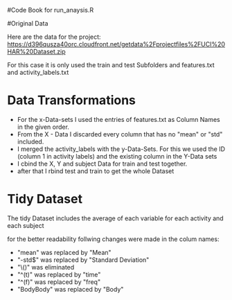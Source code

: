 #Code Book for run_anaysis.R

#Original Data

Here are the data for the project:
https://d396qusza40orc.cloudfront.net/getdata%2Fprojectfiles%2FUCI%20HAR%20Dataset.zip 

For this case it is only used the train and test Subfolders and features.txt and activity_labels.txt

# Data Transformations

- For the x-Data-sets I used the entries of features.txt as Column Names in the given order.
- From the X - Data I discarded every column that has no "mean" or "std" included.
- I merged the activity_labels with the y-Data-Sets. For this we used the ID (column 1 in activity labels) and the existing column in the Y-Data sets
- I cbind the X, Y and subject Data for train and test together. 
- after that I rbind test and train to get the whole Dataset

# Tidy Dataset

The tidy Dataset includes the average of each variable for each activity and each subject

for the better readability follwing changes were made in the colum names:
- "mean" was replaced by "Mean"
- "-std$" was replaced by "Standard Deviation"
- "\\()" was eliminated
- "^(t)" was replaced by "time"
- "^(f)" was replaced by "freq"
- "BodyBody" was replaced by "Body"
